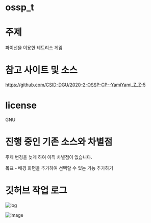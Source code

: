 # ossp_t
# 주제
파이선을 이용한 테트리스 게임

# 참고 사이트 및 소스

https://github.com/CSID-DGU/2020-2-OSSP-CP--YamiYami_Z_Z-5

# license
GNU

# 진행 중인 기존 소스와 차별점
주제 변경을 늦게 하여 아직 차별점이 없습니다.

목표 - 배경 화면을 추가하여 선택할 수 있는 기능 추가하기


# 깃허브 작업 로그
![log](https://user-images.githubusercontent.com/121841830/211715334-1e7c4855-f533-4dd7-8629-3284f30913f3.png)

![image](https://user-images.githubusercontent.com/121841830/211617488-ae885f4f-f9e2-41ca-8b8c-0d009ca873e9.png)
